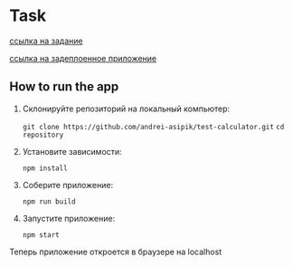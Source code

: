 # Task

[ссылка на задание](https://docs.google.com/document/d/1zpXXeSae-BlcxPKgw3DhxZA92cspVailrPYoaXSYrW8/edit?tab=t.0)

[ссылка на задеплоенное приложение](https://calculatortest1.netlify.app)

## How to run the app

1. Склонируйте репозиторий на локальный компьютер:

   `git clone https://github.com/andrei-asipik/test-calculator.git`
   `cd repository`

1. Установите зависимости:

   `npm install`

1. Соберите приложение:

   `npm run build`

1. Запустите приложение:

   `npm start`

Теперь приложение откроется в браузере на localhost
